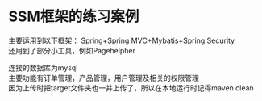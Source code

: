 # SSM框架的练习案例

主要运用到以下框架： Spring+Spring MVC+Mybatis+Spring Security  
还用到了部分小工具，例如Pagehelpher  
  
连接的数据库为mysql  
主要功能有订单管理，产品管理，用户管理及相关的权限管理  
因为上传时把target文件夹也一并上传了，所以在本地运行时记得maven clean

